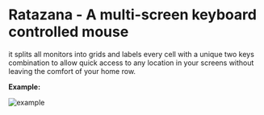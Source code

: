 # Ratazana - A multi-screen keyboard controlled mouse

it splits all monitors into grids and labels every cell with a unique two 
keys combination to allow quick access to any location in your screens without 
leaving the comfort of your home row.

**Example:**

![example](https://user-images.githubusercontent.com/1060807/120954457-a15ee400-c725-11eb-87fd-431e9d5137f0.gif)
